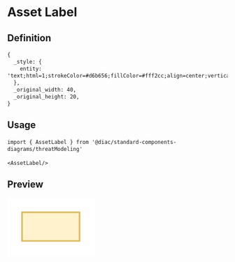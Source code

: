 # Asset Label

## Definition

```
{
  _style: { 
    entity: 'text;html=1;strokeColor=#d6b656;fillColor=#fff2cc;align=center;verticalAlign=middle;whiteSpace=wrap;overflow=hidden;',
  },
  _original_width: 40,
  _original_height: 20,
}
```

## Usage

```
import { AssetLabel } from '@diac/standard-components-diagrams/threatModeling'

<AssetLabel/>
```

## Preview

<img src="./asset-label.png" width="200"/>
